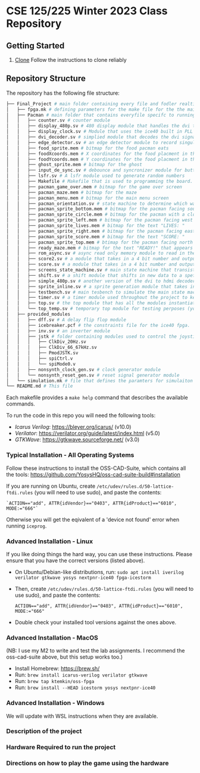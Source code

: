 # CSE 125/225 Winter 2023 Class Repository

## Getting Started

1. [Clone](https://medium.datadriveninvestor.com/how-to-clone-a-github-repository-using-ssh-for-windows-linux-macos-78ad9a3959e) Follow the instructions to clone reliably

## Repository Structure


The repository has the following file structure:

```bash
├── Final_Project # main folder containing every file and fodler realting to this project
│   ├── fpga.mk # defining parameters for the make file for the the main top module used to program the ice40 board (Type "make prog" in terminal)
│   ├── Pacman # main folder that contains everyfile specifc to running the game
│   │   ├── counter.sv # counter module 
│   │   ├── display_480p.sv # 480 display module that handles the dvi to hdmi conversion and h/vsync generation
│   │   ├── display_clock.sv # Module that uses the ice40 built in PLL module to generate a clock suitable for a 480p display
│   │   ├── dvi_decoder.sv # simplied module that decodes the dvi signal to hdmi
│   │   ├── edge_detector.sv # an edge detector module to record singular button presses
│   │   ├── food_sprite.mem # bitmap for the food pacman eats
│   │   ├── foodXcoords.mem # X coordinates for the food placment in the maze
│   │   ├── foodYcoords.mem # Y coordinates for the food placment in the maze
│   │   ├── ghost_sprite.mem # bitmap for the ghost
│   │   ├── input_de_sync.sv # debounce and syncronizer module for buttons and the joystick inputs
│   │   ├── lsfr.sv # A lsfr module used to generate random numbers
│   │   ├── Makefile # Makefile that is used to programming the board.
│   │   ├── pacman_game_over.mem # bitmap for the game over screen
│   │   ├── pacman_maze.mem # bitmap for the maze
│   │   ├── pacman_menu.mem # bitmap for the main menu screen
│   │   ├── pacman_orientation.sv # state machine to determine which way the pacman is facing based on joystick input
│   │   ├── pacman_sprite_bottom.mem # bitmap for the pacman facing south
│   │   ├── pacman_sprite_circle.mem # bitmap for the pacman with a closed mouth represented as a circle for the eating animation
│   │   ├── pacman_sprite_left.mem # bitmap for the pacman facing west
│   │   ├── pacman_sprite_lives.mem # bitmap for the text "LIVES: "
│   │   ├── pacman_sprite_right.mem # bitmap for the pacman facing east
│   │   ├── pacman_sprite_score.mem # bitmap for the text "SCORE: "
│   │   ├── pacman_sprite_top.mem # btimap for the pacman facing north
│   │   ├── ready_maze.mem # bitmap for the text "READY!" that appears at the start of a round.
│   │   ├── rom_async.sv # async read only memory module to read in the bitmaps
│   │   ├── score2.sv # a module that takes in a 4 bit number and outputs the coressponding number in pixel addresses for the second digit in a two digit number
│   │   ├── score.sv # a module that takes in a 4 bit number and outputs the coressponding number in pixel addresses for the first digit in a two digit number
│   │   ├── screens_state_machine.sv # main state machine that transistions between the 3 different states of the game.
│   │   ├── shift.sv # a shift module that shifts in new data to a speficied width bus; used for the lsfr.
│   │   ├── simple_480p.sv # another version of the dvi to hdmi decoder module that generates hsync/vsync
│   │   ├── sprite_inline.sv # a sprite generation module that takes in a bitmap and uses the async rom to output pixel address based on the bitmap and resolution
│   │   ├── testbench.sv # main tesbench to simulate the main state machine (screen_state_machine).
│   │   ├── timer.sv # a timer module used throughout the project to keep time.
│   │   ├── top.sv # the top module that has all the modules instantiated to the the pacman game
│   │   └── top_temp.sv # temporary top module for testing perposes (you can ignore this).
│   ├── provided_modules
│   │   ├── dff.sv # A delay flip flop module
│   │   ├── icebreaker.pcf # the constraints file for the ice40 fpga.
│   │   ├── inv.sv # an inverter module
│   │   ├── jstk # folder containing modules used to control the joystick pmod
│   │   │   ├── ClkDiv_20Hz.sv
│   │   │   ├── ClkDiv_66_67kHz.sv
│   │   │   ├── PmodJSTK.sv
│   │   │   ├── spiCtrl.v
│   │   │   └── spiMode0.v
│   │   ├── nonsynth_clock_gen.sv # clock generator module
│   │   └── nonsynth_reset_gen.sv # reset signal generator module
│   └── simulation.mk # file that defines the paramters for simulaiton (type "make test" in terminal)
└── README.md # This file
```
Each makefile provides a `make help` command that describes the
available commands.

To run the code in this repo you will need the following tools:

- *Icarus Verilog*: https://bleyer.org/icarus/ (v10.0)
- *Verilator*: https://verilator.org/guide/latest/index.html (v5.0)
- *GTKWave*: https://gtkwave.sourceforge.net/ (v3.0)

### Typical Installation - All Operating Systems

Follow these instructions to install the OSS-CAD-Suite, which contains
all the tools: https://github.com/YosysHQ/oss-cad-suite-build#installation

If you are running on Ubuntu, create `/etc/udev/rules.d/50-lattice-ftdi.rules` (you will need to use sudo), and paste the contents: 

    `ACTION=="add", ATTR{idVendor}=="0403", ATTR{idProduct}=="6010", MODE:="666"`
    
Otherwise you will get the eqivalent of a 'device not found' error when running `iceprog`.


### Advanced Installation - Linux
	
If you like doing things the hard way, you can use these
instructions. Please ensure that you have the correct versions (listed
above).

- On Ubuntu/Debian-like distributions, run: `sudo apt install iverilog verilator gtkwave yosys nextpnr-ice40 fpga-icestorm`

- Then, create `/etc/udev/rules.d/50-lattice-ftdi.rules` (you will need to use sudo), and paste the contents: 

    `ACTION=="add", ATTR{idVendor}=="0403", ATTR{idProduct}=="6010", MODE:="666"`
    
- Double check your installed tool versions against the ones above.


### Advanced Installation - MacOS

(NB: I use my M2 to write and test the lab assignments. I recommend
the oss-cad-suite above, but this setup works too.)

- Install Homebrew: https://brew.sh/
- Run: `brew install icarus-verilog verilator gtkwave`
- Run: `brew tap ktemkin/oss-fpga`
- Run: `brew install --HEAD icestorm yosys nextpnr-ice40`


### Advanced Installation - Windows

We will update with WSL instructions when they are available.

### Description of the project

### Hardware Required to run the project

### Directions on how to play the game using the hardware



